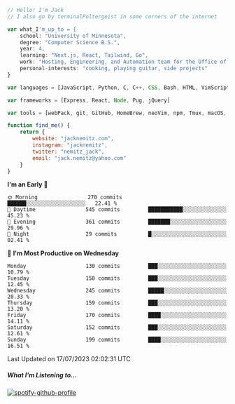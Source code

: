 ```javascript
// Hello! I'm Jack
// I also go by terminalPoltergeist in some corners of the internet

var what_I'm_up_to = {
    school: "University of Minnesota",
    degree: "Computer Science B.S.",
    year: 4,
    learning: "Next.js, React, Tailwind, Go",
    work: "Hosting, Engineering, and Automation team for the Office of Information Technology at UMN",
    personal-interests: "cooking, playing guitar, side projects"
}

var languages = [JavaScript, Python, C, C++, CSS, Bash, HTML, VimScript]

var frameworks = [Express, React, Node, Pug, jQuery]

var tools = [webPack, git, GitHub, HomeBrew, neoVim, npm, Tmux, macOS, Ubuntu, Docker, Nginx]

function find_me() {
    return {
        website: "jacknemitz.com",
        instagram: "jacknemitz",
        twitter: "nemitz_jack",
        email: "jack.nemitz@yahoo.com"
    }
}
```

<!--START_SECTION:waka-->
**I'm an Early 🐤** 

```text
🌞 Morning                270 commits         ██████░░░░░░░░░░░░░░░░░░░   22.41 % 
🌆 Daytime                545 commits         ███████████░░░░░░░░░░░░░░   45.23 % 
🌃 Evening                361 commits         ███████░░░░░░░░░░░░░░░░░░   29.96 % 
🌙 Night                  29 commits          █░░░░░░░░░░░░░░░░░░░░░░░░   02.41 % 
```
📅 **I'm Most Productive on Wednesday** 

```text
Monday                   130 commits         ███░░░░░░░░░░░░░░░░░░░░░░   10.79 % 
Tuesday                  150 commits         ███░░░░░░░░░░░░░░░░░░░░░░   12.45 % 
Wednesday                245 commits         █████░░░░░░░░░░░░░░░░░░░░   20.33 % 
Thursday                 159 commits         ███░░░░░░░░░░░░░░░░░░░░░░   13.20 % 
Friday                   170 commits         ████░░░░░░░░░░░░░░░░░░░░░   14.11 % 
Saturday                 152 commits         ███░░░░░░░░░░░░░░░░░░░░░░   12.61 % 
Sunday                   199 commits         ████░░░░░░░░░░░░░░░░░░░░░   16.51 % 
```



 Last Updated on 17/07/2023 02:02:31 UTC
<!--END_SECTION:waka-->

##### What I'm Listening to...

[![spotify-github-profile](https://spotify-github-profile.vercel.app/api/view?uid=jack.nemitz&cover_image=true&show_offline=true&bar_color=53b14f&bar_color_cover=false&background_color=121212FF)](https://spotify-github-profile.vercel.app/api/view?uid=jack.nemitz&redirect=true)

